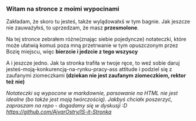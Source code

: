 
### Witam na stronce z moimi wypocinami

Zakładam, że skoro tu jesteś, także wylądowałxś w tym bagnie. Jak jeszcze nie zauważyłxś, to uprzedzam, że masz **przesmolone**. 

Na tej stronce zebrałem różne(znając siebie pojedyncze) notateczki, które może ułatwią komuś poza mną przetrwanie w tym opuszczonym przez Bozię miejscu, więc **bierzcie i jedzcie z tego wszyscy**

A i jeszcze jedno. Jak ta stronka trafiła w twoje ręce, to weź sobie daruj jesteś-moją-konkurencją-na-rynku-pracy-ass attitude i podziel się z zaufanymi ziomeczkami **(dziekan nie jest zaufanym ziomeczkiem, rektor też nie)**

*Notateczki są wypocone w markdownie, parsowanie na HTML nie jest idealne (bo także jest moją twórczością). Jakbyś chciałx poszerzyć, zapraszam na repo - dogadamy się w dyskusji :D  https://github.com/AjvarOstry/IS-it-Stronka*